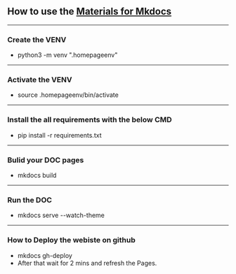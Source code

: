 ## How to use the [Materials for Mkdocs](https://squidfunk.github.io/mkdocs-material/)

---

### Create the VENV

- python3 -m venv ".homepageenv"

---

### Activate the VENV

- source .homepageenv/bin/activate

---

### Install the all requirements with the below CMD

- pip install -r requirements.txt

---

### Bulid your DOC pages

- mkdocs build

---

### Run the DOC

- mkdocs serve --watch-theme

---

### How to Deploy the webiste on github

- mkdocs gh-deploy
- After that wait for 2 mins and refresh the Pages.
